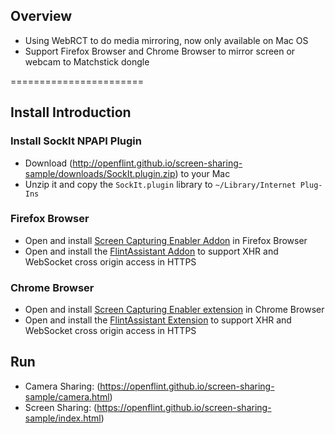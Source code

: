 ## Overview
* Using WebRCT to do media mirroring, now only available on Mac OS
* Support Firefox Browser and Chrome Browser to mirror screen or webcam to Matchstick dongle

=======================

## Install Introduction

### Install SockIt NPAPI Plugin
* Download (http://openflint.github.io/screen-sharing-sample/downloads/SockIt.plugin.zip) to your Mac
* Unzip it and copy the `SockIt.plugin` library to `~/Library/Internet Plug-Ins`

### Firefox Browser
* Open and install [Screen Capturing Enabler Addon](https://openflint.github.io/screen-sharing-sample/downloads/openflint-enable-screen-capturing.xpi) in Firefox Browser
* Open and install the [FlintAssistant Addon](https://openflint.github.io/screen-sharing-sample/downloads/FlintAssistant.xpi) to support XHR and WebSocket cross origin access in HTTPS

### Chrome Browser
* Open and install [Screen Capturing Enabler extension](https://chrome.google.com/webstore/detail/openflint-screen-capturin/lgbbpjdjciigiooglmbiknnflppmcmkl?hl=en-US) in Chrome Browser
* Open and install the [FlintAssistant Extension](https://chrome.google.com/webstore/detail/flintassistant/kmnbggjdpmlebbopiejmoddkkhhjichj?hl=en-US) to support XHR and WebSocket cross origin access in HTTPS

## Run
* Camera Sharing: (https://openflint.github.io/screen-sharing-sample/camera.html)
* Screen Sharing: (https://openflint.github.io/screen-sharing-sample/index.html)
